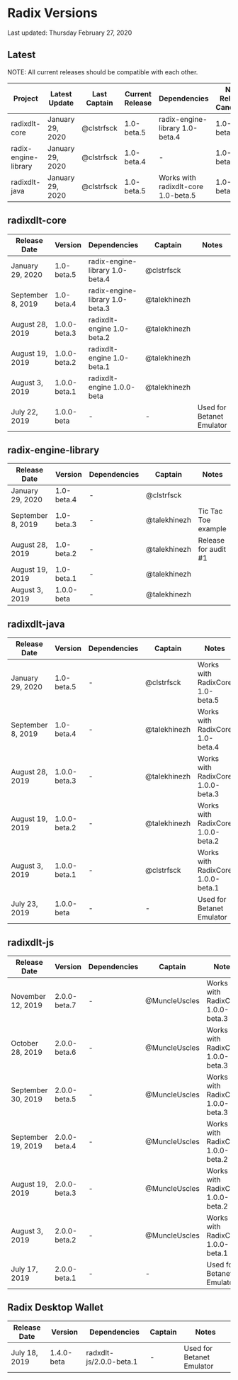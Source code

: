 # Radix Versions

Last updated: Thursday February 27, 2020

## Latest
NOTE: All current releases should be compatible with each other.

Project              | Latest Update      | Last Captain | Current Release | Dependencies                        | Next Release Candidate | Next Captain | Notes
-------------------- | -------------      | ------------ | --------------- | ----------------------------------- | ---------------------- | ------------ | -----
radixdlt-core        | January 29, 2020   | @clstrfsck   | 1.0-beta.5      | radix-engine-library 1.0-beta.4     | 1.0-beta.6             | @clstrfsck   | 
radix-engine-library | January 29, 2020   | @clstrfsck   | 1.0-beta.4      | -                                   | 1.0-beta.5             | @clstrfsck   | 
radixdlt-java        | January 29, 2020   | @clstrfsck   | 1.0-beta.5      | Works with radixdlt-core 1.0-beta.5 | 1.0-beta.6             | @clstrfsck   |

## radixdlt-core
Release Date       | Version      | Dependencies                    | Captain       | Notes
------------------ | ------------ | ------------------------------- | ------------- | -----
January 29, 2020   | 1.0-beta.5   | radix-engine-library 1.0-beta.4 | @clstrfsck    |	
September 8, 2019  | 1.0-beta.4   | radix-engine-library 1.0-beta.3 | @talekhinezh  |	
August 28, 2019    | 1.0.0-beta.3 | radixdlt-engine 1.0-beta.2      | @talekhinezh  |
August 19, 2019    | 1.0.0-beta.2 | radixdlt-engine 1.0-beta.1      | @talekhinezh  |	
August 3, 2019     | 1.0.0-beta.1 | radixdlt-engine 1.0.0-beta      | @talekhinezh  |	
July 22, 2019      | 1.0.0-beta   | -                               | -             |  Used for Betanet Emulator

## radix-engine-library
Release Date       | Version      | Dependencies                    | Captain       | Notes
------------------ | ------------ | ------------------------------- | ------------- | -----
January 29, 2020   | 1.0-beta.4   | -                               | @clstrfsck    |
September 8, 2019  | 1.0-beta.3   | -                               | @talekhinezh  | Tic Tac Toe example
August 28, 2019    | 1.0-beta.2   | -                               | @talekhinezh  | Release for audit #1
August 19, 2019    | 1.0-beta.1   | -                               | @talekhinezh  |	
August 3, 2019     | 1.0.0-beta   | -                               | @talekhinezh  |	

## radixdlt-java
Release Date       | Version      | Dependencies                    | Captain       | Notes
------------------ | ------------ | ------------------------------- | ------------- | -----
January 29, 2020   | 1.0-beta.5   | -                               | @clstrfsck    | Works with RadixCore 1.0-beta.5
September 8, 2019  | 1.0-beta.4   | -                               | @talekhinezh  | Works with RadixCore 1.0-beta.4
August 28, 2019    | 1.0.0-beta.3 | -                               | @talekhinezh  | Works with RadixCore 1.0.0-beta.3
August 19, 2019	   | 1.0.0-beta.2 | -                               | @talekhinezh  | Works with RadixCore 1.0.0-beta.2
August 3, 2019     | 1.0.0-beta.1 | -                               | @clstrfsck    | Works with RadixCore 1.0.0-beta.1
July 23, 2019      | 1.0.0-beta   | -                               | -             | Used for Betanet Emulator

## radixdlt-js
Release Date       | Version      | Dependencies                    | Captain       | Notes
------------------ | ------------ | ------------------------------- | ------------- | -----
November 12, 2019  | 2.0.0-beta.7 | -                               | @MuncleUscles | Works with RadixCore 1.0.0-beta.3
October 28, 2019   | 2.0.0-beta.6 | -                               | @MuncleUscles | Works with RadixCore 1.0.0-beta.3
September 30, 2019 | 2.0.0-beta.5 | -                               | @MuncleUscles | Works with RadixCore 1.0.0-beta.3
September 19, 2019 | 2.0.0-beta.4 | -                               | @MuncleUscles | Works with RadixCore 1.0.0-beta.2
August 19, 2019    | 2.0.0-beta.3 | -                               | @MuncleUscles | Works with RadixCore 1.0.0-beta.2
August 3, 2019     | 2.0.0-beta.2 | -                               | @MuncleUscles | Works with RadixCore 1.0.0-beta.1
July 17, 2019      | 2.0.0-beta.1 | -                               | -             | Used for Betanet Emulator

## Radix Desktop Wallet
Release Date       | Version      | Dependencies                    | Captain       | Notes
------------------ | ------------ | ------------------------------- | ------------- | -----
July 18, 2019      | 1.4.0-beta   | radxdlt-js/2.0.0-beta.1         |  -            | Used for Betanet Emulator

